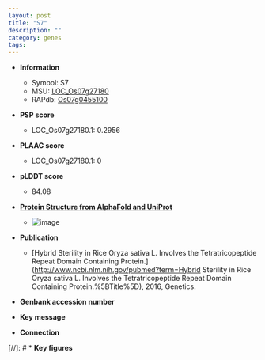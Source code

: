 ```yaml
---
layout: post
title: "S7"
description: ""
category: genes
tags: 
---
```


* **Information**  
    + Symbol: S7  
    + MSU: [LOC_Os07g27180](http://rice.plantbiology.msu.edu/cgi-bin/ORF_infopage.cgi?orf=LOC_Os07g27180)  
    + RAPdb: [Os07g0455100](http://rapdb.dna.affrc.go.jp/viewer/gbrowse_details/irgsp1?name=Os07g0455100)  

* **PSP score**  
    + LOC_Os07g27180.1: 0.2956 

* **PLAAC score**  
    + LOC_Os07g27180.1: 0 

* **pLDDT score**
    + 84.08

* **[Protein Structure from AlphaFold and UniProt](https://www.uniprot.org/uniprotkb/A0A0P0X610/entry#structure)**
    + ![image](https://ricepsp.github.io/images/A/AF-A0A0P0X610-F1.png)

* **Publication**  
    + [Hybrid Sterility in Rice Oryza sativa L. Involves the Tetratricopeptide Repeat Domain Containing Protein.](http://www.ncbi.nlm.nih.gov/pubmed?term=Hybrid Sterility in Rice Oryza sativa L. Involves the Tetratricopeptide Repeat Domain Containing Protein.%5BTitle%5D), 2016, Genetics.

* **Genbank accession number**  

* **Key message**  

* **Connection**  

[//]: # * **Key figures**  


